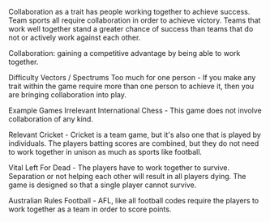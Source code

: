﻿Collaboration as a trait has people working together to achieve success. Team sports all require collaboration in order to achieve victory. Teams that work well together stand a greater chance of success than teams that do not or actively work against each other.

Collaboration: gaining a competitive advantage by being able to work together.

Difficulty Vectors / Spectrums
Too much for one person - If you make any trait within the game require more than one person to achieve it, then you are bringing collaboration into play.

Example Games
Irrelevant
International Chess - This game does not involve collaboration of any kind.

Relevant
Cricket - Cricket is a team game, but it's also one that is played by individuals. The players batting scores are combined, but they do not need to work together in unison as much as sports like football.

Vital
Left For Dead - The players have to work together to survive. Separation or not helping each other will result in all players dying. The game is designed so that a single player cannot survive.

Australian Rules Football - AFL, like all football codes require the players to work together as a team in order to score points.
